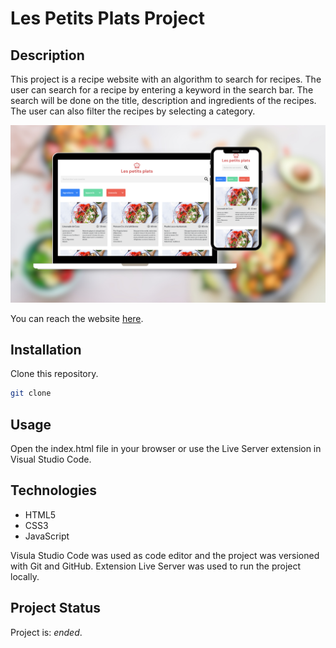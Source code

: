 # Les Petits Plats Project

## Description
This project is a recipe website with an algorithm to search for recipes. The user can search for a recipe by entering a keyword in the search bar. The search will be done on the title, description and ingredients of the recipes. The user can also filter the recipes by selecting a category. 

![Les Petits Plats](PetitsPlats.png)

You can reach the website [here](https://jucroizer.github.io/JustineCroizer_7_15062022-/).

## Installation
Clone this repository.
```bash
git clone
```
## Usage
Open the index.html file in your browser or use the Live Server extension in Visual Studio Code.

## Technologies
* HTML5
* CSS3
* JavaScript

Visula Studio Code was used as code editor and the project was versioned with Git and GitHub. Extension Live Server was used to run the project locally.

## Project Status
Project is: _ended_.
